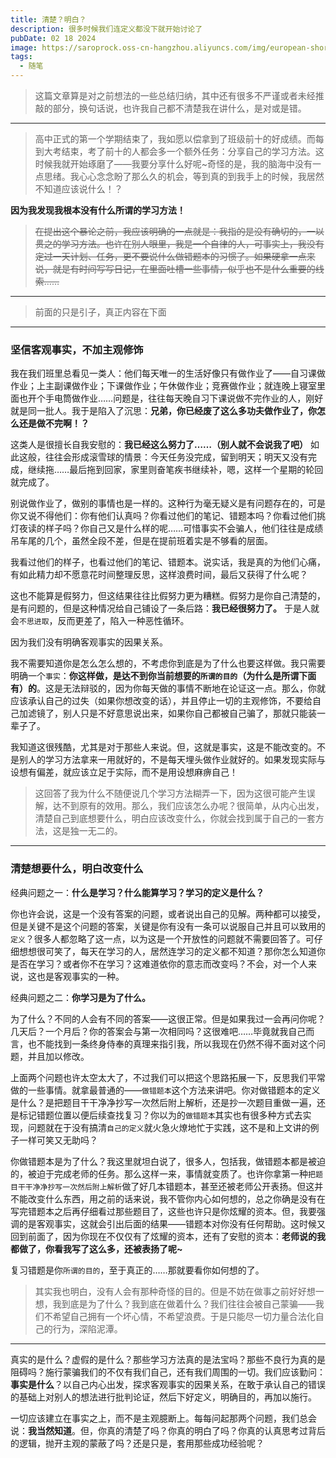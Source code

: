 ```yaml
---
title: 清楚？明白？
description: 很多时候我们连定义都没下就开始讨论了
pubDate: 02 18 2024
image: https://saroprock.oss-cn-hangzhou.aliyuncs.com/img/european-shorthair-8142967_1280.jpg
tags:
  - 随笔
---
```


> 这篇文章算是对之前想法的一些总结归纳，其中还有很多不严谨或者未经推敲的部分，换句话说，也许我自己都不清楚我在讲什么，是对或是错。

---

> 高中正式的第一个学期结束了，我如愿以偿拿到了班级前十的好成绩。而每到大考结束，考了前十的人都会多一个额外任务：分享自己的学习方法。这时候我就开始琢磨了——我要分享什么好呢~奇怪的是，我的脑海中没有一点思绪。我心心念念盼了那么久的机会，等到真的到我手上的时候，我居然不知道应该说什么！？

**因为我发现我根本没有什么所谓的学习方法！**

> ~~在提出这个暴论之前，我应该明确的一点就是：我指的是没有确切的，一以贯之的学习方法。也许在别人眼里，我是一个自律的人，可事实上，我没有定过一天计划、任务，更不要说什么做错题本的习惯了。如果硬拿一点来说，就是有时间写写日记，在里面吐槽一些事情，似乎也不是什么重要的线索……~~

---

> 前面的只是引子，真正内容在下面

---

### 坚信客观事实，不加主观修饰

我在我们班里总看见一类人：他们每天唯一的生活好像只有做作业了——自习课做作业；上主副课做作业；下课做作业；午休做作业；竞赛做作业；就连晚上寝室里面也开个手电筒做作业……问题是，往往每天晚自习下课说做不完作业的人，刚好就是同一批人。我于是陷入了沉思：**兄弟，你已经废了这么多功夫做作业了，你怎么还是做不完啊！？**

这类人是很擅长自我安慰的：**我已经这么努力了……（别人就不会说我了吧）** 如此这般，往往会形成滚雪球的情景：今天任务没完成，留到明天；明天又没有完成，继续拖……最后拖到回家，家里则奋笔疾书继续补，嗯，这样一个星期的轮回就完成了。

别说做作业了，做别的事情也是一样的。这种行为毫无疑义是有问题存在的，可是你又说不得他们：你有他们认真吗？你看过他们的笔记、错题本吗？你看过他们挑灯夜读的样子吗？你自己又是什么样的呢……可惜事实不会骗人，他们往往是成绩吊车尾的几个，虽然全段不差，但是在提前班着实是不够看的层面。

我看过他们的样子，也看过他们的笔记、错题本。说实话，我是真的为他们心痛，有如此精力却不愿意花时间整理反思，这样浪费时间，最后又获得了什么呢？

这也不能算是假努力，但这结果往往比假努力更为糟糕。假努力是你自己清楚的，是有问题的，但是这种情况给自己铺设了一条后路：**我已经很努力了。** 于是人就会`不思进取`，反而更差了，陷入一种恶性循环。

因为我们没有明确客观事实的因果关系。

我不需要知道你是怎么怎么想的，不考虑你到底是为了什么也要这样做。我只需要明确一个`事实`：**你这样做，是达不到你当前想要的`所谓的目的`（为什么是所谓下面有）的**。这是无法辩驳的，因为你每天做的事情不断地在论证这一点。那么，你就应该承认自己的过失（如果你想改变的话），并且停止一切的主观修饰，不要给自己加滤镜了，别人只是不好意思说出来，如果你自己都被自己骗了，那就只能装一辈子了。

我知道这很残酷，尤其是对于那些人来说。但，这就是事实，这是不能改变的。不是别人的学习方法拿来一用就好的，不是每天埋头做作业就好的。如果发现实际与设想有偏差，就应该立足于实际，而不是用设想麻痹自己！

> 这回答了我为什么不随便说几个学习方法糊弄一下，因为这很可能产生误解，达不到原有的效用。那么，我们应该怎么办呢？很简单，从内心出发，清楚自己到底想要什么，明白应该改变什么，你就会找到属于自己的一套方法，这是独一无二的。

---

### 清楚想要什么，明白改变什么

经典问题之一：**什么是学习？什么能算学习？学习的定义是什么？**

你也许会说，这是一个没有答案的问题，或者说出自己的见解。两种都可以接受，但是关键不是这个问题的答案，关键是你有没有一条可以说服自己并且可以致用的`定义`？很多人都忽略了这一点，以为这是一个开放性的问题就不需要回答了。可仔细想想很可笑了，每天在学习的人，居然连学习的定义都不知道？那你怎么知道你是否在学习？或者你不在学习？这难道依你的意志而改变吗？不会，对一个人来说，这也是客观事实的一种。

经典问题之二：**你学习是为了什么。**

为了什么？不同的人会有不同的答案——这很正常。但是如果我过一会再问你呢？几天后？一个月后？你的答案会与第一次相同吗？这很难吧……毕竟就我自己而言，也不能找到一条终身侍奉的真理来指引我，所以我现在仍然不得不面对这个问题，并且加以修改。

上面两个问题也许太空太大了，不过我们可以把这个思路拓展一下，反思我们平常做的一些事情。就拿最普通的——`做错题本`这个方法来讲吧。你对做错题本的定义是什么？是把题目干干净净抄写一次然后附上解析，还是抄一次题目重做一遍，还是标记错题位置以便后续查找复习？你以为的`做错题本`其实也有很多种方式去实现，问题就在于没有搞清`自己的定义`就火急火燎地忙于实践，这不是和上文讲的例子一样可笑又无助吗？

你做错题本是为了什么？我这里就坦白说了，很多人，包括我，做错题本都是被迫的，被迫于完成老师的任务。那么这样一来，事情就变质了。也许你拿第一种`把题目干干净净抄写一次然后附上解析`做了好几本错题本，甚至还被老师公开表扬。但这并不能改变什么东西，用之前的话来说，我不管你内心如何想的，总之你确是没有在写完错题本之后再仔细看过那些题目了，这些也许只是你炫耀的资本。但，我要强调的是客观事实，这就会引出后面的结果——错题本对你没有任何帮助。这时候又回到前面了，因为你现在不仅仅有了炫耀的资本，还有了安慰的资本：**老师说的我都做了，你看我写了这么多，还被表扬了呢~**

复习错题是你`所谓的目的`，至于真正的……那就要看你如何想的了。

> 其实我也明白，没有人会有那种奇怪的目的。但是不妨在做事之前好好想一想，我到底是为了什么？我到底在做着什么？我们往往会被自己蒙骗——我们不希望自己拥有一个坏心情，不希望浪费。于是只能尽一切力量合法化自己的行为，深陷泥潭。

---

真实的是什么？虚假的是什么？那些学习方法真的是法宝吗？那些不良行为真的是阻碍吗？施行蒙骗我们的不仅有我们自己，还有我们周围的一切。我们应该勤问：**事实是什么**？以自己内心出发，探求客观事实的因果关系，在敢于承认自己的错误的基础上对别人的想法进行批判论证，然后下好定义，明确目的，再加以施行。

一切应该建立在事实之上，而不是主观臆断上。每每问起那两个问题，我们总会说：**我当然知道**。但，你真的清楚了吗？你真的明白了吗？你真的认真思考过背后的逻辑，抛开主观的蒙蔽了吗？还是只是，套用那些成功经验呢？
